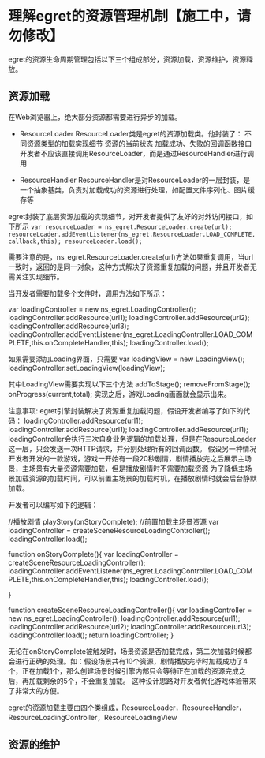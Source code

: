理解egret的资源管理机制【施工中，请勿修改】
========================
egret的资源生命周期管理包括以下三个组成部分，资源加载，资源维护，资源释放。

资源加载
----------------------

在Web浏览器上，绝大部分资源都需要进行异步的加载。

* ResourceLoader
ResourceLoader类是egret的资源加载类。他封装了：
不同资源类型的加载实现细节
资源的当前状态
加载成功、失败的回调函数接口
开发者不应该直接调用ResourceLoader，而是通过ResourceHandler进行调用

* ResourceHandler
ResourceHandler是对ResourceLoader的一层封装，是一个抽象基类，负责对加载成功的资源进行处理，如配置文件序列化、图片缓存等

egret封装了底层资源加载的实现细节，对开发者提供了友好的对外访问接口，如下所示
``
var resourceLoader = ns_egret.ResourceLoader.create(url);
resourceLoader.addEventListener(ns_egret.ResourceLoader.LOAD_COMPLETE,callback,this);
resourceLoader.load();
``

需要注意的是，ns_egret.ResourceLoader.create(url)方法如果重复调用，当url一致时，返回的是同一对象，这种方式解决了资源重复加载的问题，并且开发者无需关注实现细节。

当开发者需要加载多个文件时，调用方法如下所示：

var loadingController = new ns_egret.LoadingController();
loadingController.addResource(url1);
loadingController.addResource(url2);
loadingController.addResource(url3);
loadingController.addEventListener(ns_egret.LoadingController.LOAD_COMPLETE,this.onCompleteHandler,this);
loadingController.load();

如果需要添加Loading界面，只需要
var loadingView = new LoadingView();
loadingController.setLoadingView(loadingView);

其中LoadingView需要实现以下三个方法
addToStage();
removeFromStage();
onProgress(current,total);
实现之后，游戏Loading画面就会显示出来。

注意事项:
egret引擎封装解决了资源重复加载问题，假设开发者编写了如下的代码：
loadingController.addResource(url1);
loadingController.addResource(url1);
loadingController.addResource(url1);
loadingController会执行三次自身业务逻辑的加载处理，但是在ResourceLoader这一层，只会发送一次HTTP请求，并分别处理所有的回调函数。
假设另一种情况
开发者开发的一款游戏，游戏一开始有一段20秒剧情，剧情播放完之后展示主场景，主场景有大量资源需要加载，但是播放剧情时不需要加载资源
为了降低主场景加载资源的加载时间，可以前置主场景的加载时机，在播放剧情时就会后台静默加载。

开发者可以编写如下的逻辑：

//播放剧情
playStory(onStoryComplete);
//前置加载主场景资源
var loadingController = createSceneResourceLoadingController();
loadingController.load();

function onStoryComplete(){
    var loadingController = createSceneResourceLoadingController();
    loadingController.addEventListener(ns_egret.LoadingController.LOAD_COMPLETE,this.onCompleteHandler,this);
    loadingController.load();

}

function createSceneResourceLoadingController(){
    var loadingController = new ns_egret.LoadingController();
    loadingController.addResource(url1);
    loadingController.addResource(url2);
    loadingController.addResource(url3);
    loadingController.load();
    return loadingController;
}

无论在onStoryComplete被触发时，场景资源是否加载完成，第二次加载时候都会进行正确的处理。如：假设场景共有10个资源，剧情播放完毕时加载成功了4个，正在加载1个，那么创建场景时候引擎内部只会等待正在加载的资源完成之后，再加载剩余的5个，不会重复加载。
这种设计思路对开发者优化游戏体验带来了非常大的方便。

egret的资源加载主要由四个类组成，ResourceLoader，ResourceHandler，ResourceLoadingController，ResourceLoadingView





资源的维护
---------------------


